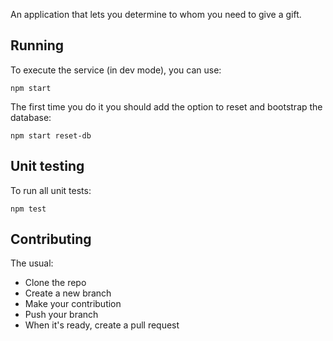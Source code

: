 An application that lets you determine to whom you need to give a gift.

## Running

To execute the service (in dev mode), you can use:

    npm start

The first time you do it you should add the option to reset and bootstrap the database:

    npm start reset-db

## Unit testing

To run all unit tests:

    npm test

## Contributing

The usual:

* Clone the repo
* Create a new branch
* Make your contribution
* Push your branch
* When it's ready, create a pull request
